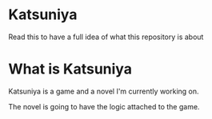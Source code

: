 # Katsuniya

Read this to have a full idea of what this repository is about

# What is Katsuniya

Katsuniya is a game and a novel I'm currently working on.

The novel is going to have the logic attached to the game.
